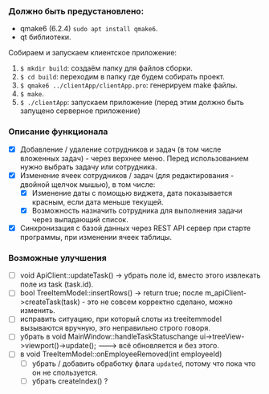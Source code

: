 ### Должно быть предустановлено:
- qmake6 (6.2.4) `sudo apt install qmake6`.
- qt библиотеки.

Собираем и запускаем клиентское приложение:
1. `$ mkdir build`: создаём папку для файлов сборки.
2. `$ cd build`: переходим в папку где будем собирать проект.
3. `$ qmake6 ../clientApp/clientApp.pro`: генерируем make файлы.
4. `$ make`.
5. `$ ./clientApp`: запускаем приложение (перед этим должно быть запущено серверное приложение)

### Описание функционала
- [x] Добавление / удаление сотрудников и задач (в том числе вложенных задач) - через верхнее меню. Перед использованием нужно выбрать задачу или сотрудника. 
- [x] Изменение ячеек сотрудников / задач (для редактирования - двойной щелчок мышью), в том числе:
	- [x] Изменение даты с помощью виджета, дата показывается красным, если дата меньше текущей.
	- [x] Возможность назначить сотрудника для выполнения задачи через выпадающий список.
- [x] Синхронизация с базой данных через REST API сервер при старте программы, при изменении ячеек таблицы.

### Возможные улучшения
- [ ] void ApiClient::updateTask() -> убрать поле id, вместо этого извлекать поле из task (task.id).
- [ ] bool TreeItemModel::insertRows() -> return true; после m_apiClient->createTask(task) - это не совсем корректно сделано, можно изменить.
- [ ] исправить ситуацию, при который слоты из treeitemmodel вызываются вручную, это неправильно строго говоря.
- [ ] убрать в void MainWindow::handleTaskStatuschange ui->treeView->viewport()->update(); ---> всё обновляется и без этого.
- [ ] в void TreeItemModel::onEmployeeRemoved(int employeeId)
	- [ ] убрать / добавить обработку флага `updated`, потому что пока что он не спользуется.
	- [ ] убрать createIndex() ?